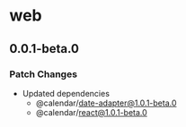 # web

## 0.0.1-beta.0

### Patch Changes

- Updated dependencies
  - @calendar/date-adapter@1.0.1-beta.0
  - @calendar/react@1.0.1-beta.0
